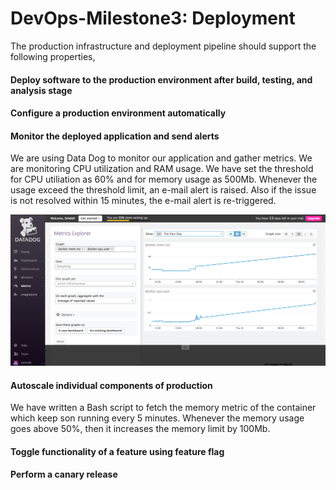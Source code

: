 # DevOps-Milestone3: Deployment

The production infrastructure and deployment pipeline should support the following properties,

#### Deploy software to the production environment after build, testing, and analysis stage

#### Configure a production environment automatically

#### Monitor the deployed application and send alerts
We are using Data Dog to monitor our application and gather metrics. We are monitoring CPU utilization and RAM usage. We have set the threshold for CPU utiliation as 60% and for memory usage as 500Mb. Whenever the usage exceed the threshold limit, an e-mail alert is raised. Also if the issue is not resolved within 15 minutes, the e-mail alert is re-triggered.

![img](/img/metrics.png)
#### Autoscale individual components of production
We have written a Bash script to fetch the memory metric of the container which keep son running every 5 minutes. Whenever the memory usage goes above 50%, then it increases the memory limit by 100Mb.

#### Toggle functionality of a feature using feature flag

#### Perform a canary release



